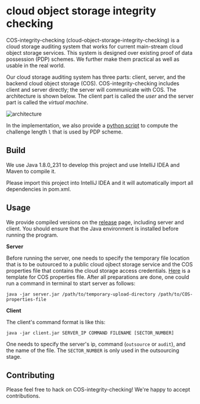 # cloud object storage integrity checking

COS-integrity-checking (cloud-object-storage-integrity-checking) is a cloud storage auditing system that works for current main-stream cloud object storage services. This system is designed over existing proof of data possession (PDP) schemes. We further make them practical as well as usable in the real world.

Our cloud storage auditing system has three parts: client, server, and the backend cloud object storage (COS). COS-integrity-checking includes client and server directly; the server will communicate with COS. The architecture is shown below. The client part is called the *user* and the server part is called the *virtual machine*.

![architecture](architecture.png)

In the implementation, we also provide a [python script](challenge_length.py) to compute the challenge length `l` that is used by PDP scheme.

## Build

We use Java 1.8.0_231 to develop this project and use IntelliJ IDEA and Maven to compile it.

Please import this project into IntelliJ IDEA and it will automatically import all dependencies in pom.xml.

## Usage

We provide compiled versions on the [release](https://github.com/fchen-group/cloud-object-storage-integrity-checking/releases) page, including server and client. You should ensure that the Java environment is installed before running the program.

**Server**

Before running the server, one needs to specify the temporary file location that is to be outourced to a public cloud ojbect storage service and the COS properties file that contains the cloud storage access credentials. [Here](COS.properties.example) is a template for COS properties file. After all preparations are done, one could run a command in terminal to start server as follows:

```
java -jar server.jar /path/to/temporary-upload-directory /path/to/COS-properties-file
```

**Client**

The client's command format is like this:

```
java -jar client.jar SERVER_IP COMMAND FILENAME [SECTOR_NUMBER]
```

One needs to specify the server's ip, command (`outsource` or `audit`), and the name of the file. The `SECTOR_NUMBER` is only used in the outsourcing stage.

## Contributing

Please feel free to hack on COS-integrity-checking! We're happy to accept contributions.
